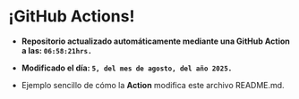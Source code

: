 # ¡GitHub Actions!
* **Repositorio actualizado automáticamente mediante una GitHub Action a las: `06:58:21hrs.`**
* **Modificado el día: `5, del mes de agosto, del año 2025.`**

* Ejemplo sencillo de cómo la **Action** modifica este archivo README.md.
